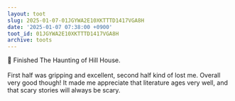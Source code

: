 ```yaml
---
layout: toot
slug: 2025-01-07-01JGYWA2E10XKTTTD1417VGA8H
date: '2025-01-07 07:38:00 +0900'
toot_id: 01JGYWA2E10XKTTTD1417VGA8H
archive: toots
---
```

<p>📕 Finished The Haunting of Hill House.<br><br>First half was gripping and excellent, second half kind of lost me. Overall very good though! It made me appreciate that literature ages very well, and that scary stories will always be scary.</p>

